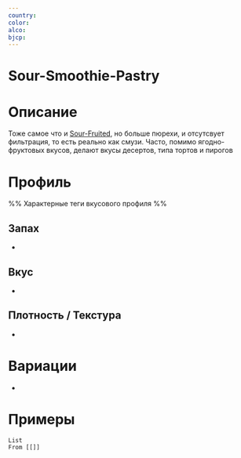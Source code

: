 ```yaml
---
country: 
color: 
alco: 
bjcp:
---
```

# Sour-Smoothie-Pastry

# Описание 

Тоже самое что и [Sour-Fruited](Sour-Fruited.md), но больше пюрехи, и отсутсвует фильтрация, то есть реально как смузи. Часто, помимо ягодно-фруктовых вкусов, делают вкусы десертов, типа тортов и пирогов

# Профиль

%% Характерные теги вкусового профиля  %%

## Запах

- 

## Вкус

-  

## Плотность / Текстура 

- 


# Вариации

- 

# Примеры

```dataview
List 
From [[]]
```

